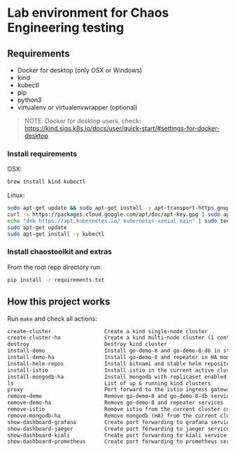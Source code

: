 # Lab environment for Chaos Engineering testing

## Requirements

- Docker for desktop (only OSX or Windows)
- kind
- kubectl
- pip
- python3
- virtualenv or virtualenvwrapper (optional)

> NOTE: Docker for desktop users, check: https://kind.sigs.k8s.io/docs/user/quick-start/#settings-for-docker-desktop

### Install requirements

OSX:

```bash
brew install kind kubectl
```

Linux:

```bash
sudo apt-get update && sudo apt-get install -y apt-transport-https gnupg2
curl -s https://packages.cloud.google.com/apt/doc/apt-key.gpg | sudo apt-key add -
echo "deb https://apt.kubernetes.io/ kubernetes-xenial main" | sudo tee -a /etc/apt/sources.list.d/kubernetes.list
sudo apt-get update
sudo apt-get install -y kubectl
```

### Install chaostoolkit and extras

From the root repo directory run:

```bash
pip install -r requirements.txt
```

## How this project works

Run `make` and check all actions:

```txt
create-cluster                 Create a kind single-node cluster
create-cluster-ha              Create a kind multi-node cluster (1 control-plane, 2 workers)
destroy                        Destroy kind cluster
install-demo                   Install go-demo-8 and go-demo-8-db in standalone mode
install-demo-ha                Install go-demo-8 and repeater in HA mode
install-helm-repos             Install bitnami and stable helm repositories
install-istio                  Install istio in the current active cluster with demo profile (addons enabled: grafana, kiali, prometheus, and tracing)
install-mongodb-ha             Install mongodb with replicaset enabled (HA)
ls                             List of up & running kind clusters
proxy                          Port forward to the istio ingress gateway so we can communicate with the services in the cluster
remove-demo                    Remove go-demo-8 and go-demo-8-db services
remove-demo-ha                 Remove go-demo-8 and repeater services
remove-istio                   Remove istio from the current cluster context
remove-mongodb-ha              Remove mongodb (HA) from the current cluster context
show-dashboard-grafana         Create port forwarding to grafana service and open dashboard in default browser
show-dashboard-jaeger          Create port forwarding to jaeger service and open dashboard in default browser
show-dashboard-kiali           Create port forwarding to kiali service and open dashboard in deafult browser
show-dashboard-prometheus      Create port forwarding to prometheus service and open dashboard in default browser
```
